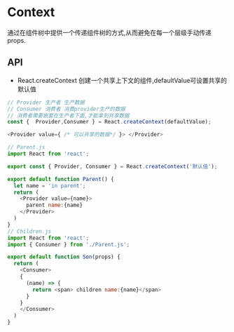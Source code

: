 # Context
通过在组件树中提供一个传递组件树的方式,从而避免在每一个层级手动传递props.
## API 
- React.createContext 创建一个共享上下文的组件,defaultValue可设置共享的默认值
```js
// Provider 生产者 生产数据
// Consumer 消费者 消费provider生产的数据
// 消费者需要嵌套在生产者下面,才能拿到共享数据
const {  Provider,Consumer } = React.createContext(defaultValue);

<Provider value={ /* 可以共享的数据*/ }> </Provider>
```

```js
// Parent.js
import React from 'react';

export const { Provider, Consumer } = React.createContext('默认值');

export default function Parent() {
  let name = 'in parent';
  return (
    <Provider value={name}>
      parent name:{name}
    </Provider>
  )
}
// Children.js
import React from 'react';
import { Consumer } from './Parent.js';

export default function Son(props) {
  return (
    <Consumer> 
    {
      (name) => {
        return <span> children name:{name}</span>
      }
    }
    </Consumer>
  )
}
```